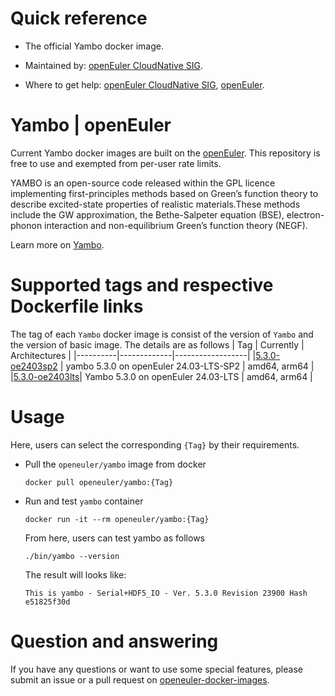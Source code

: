 # Quick reference

- The official Yambo docker image.

- Maintained by: [openEuler CloudNative SIG](https://gitee.com/openeuler/cloudnative).

- Where to get help: [openEuler CloudNative SIG](https://gitee.com/openeuler/cloudnative), [openEuler](https://gitee.com/openeuler/community).

# Yambo | openEuler
Current Yambo docker images are built on the [openEuler](https://repo.openeuler.org/). This repository is free to use and exempted from per-user rate limits.

YAMBO is an open-source code released within the GPL licence implementing first-principles methods based on Green’s function theory to describe excited-state properties of realistic materials.These methods include the GW approximation, the Bethe-Salpeter equation (BSE), electron-phonon interaction and non-equilibrium Green’s function theory (NEGF).

Learn more on [Yambo](https://www.yambo-code.eu/).

# Supported tags and respective Dockerfile links
The tag of each `Yambo` docker image is consist of the version of `Yambo` and the version of basic image. The details are as follows
|    Tag   |  Currently  |   Architectures  |
|----------|-------------|------------------|
|[5.3.0-oe2403sp2](https://gitee.com/openeuler/openeuler-docker-images/blob/master/HPC/yambo/5.3.0/24.03-lts-sp2/Dockerfile) | yambo 5.3.0 on openEuler 24.03-LTS-SP2 | amd64, arm64 |
|[5.3.0-oe2403lts](https://gitee.com/openeuler/openeuler-docker-images/blob/master/HPC/Yambo/5.3.0/24.03-lts/Dockerfile)| Yambo 5.3.0 on openEuler 24.03-LTS | amd64, arm64 |

# Usage
Here, users can select the corresponding `{Tag}` by their requirements.

- Pull the `openeuler/yambo` image from docker

	```
	docker pull openeuler/yambo:{Tag}
	```

- Run and test `yambo` container

	```
	docker run -it --rm openeuler/yambo:{Tag}
	```
	From here, users can test yambo as follows
	```
	./bin/yambo --version
	``` 
	The result will looks like:
	```
	This is yambo - Serial+HDF5_IO - Ver. 5.3.0 Revision 23900 Hash e51825f30d
	```

# Question and answering
If you have any questions or want to use some special features, please submit an issue or a pull request on [openeuler-docker-images](https://gitee.com/openeuler/openeuler-docker-images).